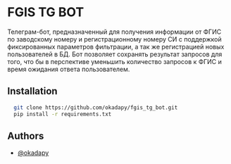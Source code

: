 # FGIS TG BOT
Телеграм-бот, предназначенный для получения информации от ФГИС по заводскому номеру и регистрационному номеру СИ с поддержкой фиксированных параметров фильтрации, а так же регистрацией новых пользователей в БД. Бот позволяет сохранять результат запросов для того, что бы в перспективе уменьшить количество запросов к ФГИС и время ожидания ответа пользователем. 

## Installation
```bash
  git clone https://github.com/okadapy/fgis_tg_bot.git
  pip install -r requirements.txt
```
    
## Authors

- [@okadapy](https://github.com/okadapy)



